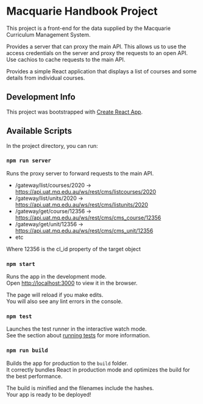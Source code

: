 # Macquarie Handbook Project

This project is a front-end for the data supplied by the Macquarie Curriculum Management
System. 

Provides a server that can proxy the main API.  This allows us to use the access credentials on
the server and proxy the requests to an open API.  Use cachios to cache requests to the main API. 

Provides a simple React application that displays a list of courses and some details from 
individual courses. 


## Development Info

This project was bootstrapped with [Create React App](https://github.com/facebook/create-react-app).

## Available Scripts

In the project directory, you can run:

### `npm run server` 

Runs the proxy server to forward requests to the main API.  

* /gateway/list/courses/2020 -> https://api.uat.mq.edu.au/ws/rest/cms/listcourses/2020
* /gateway/list/units/2020 -> https://api.uat.mq.edu.au/ws/rest/cms/listunits/2020
* /gateway/get/course/12356 -> https://api.uat.mq.edu.au/ws/rest/cms/cms_course/12356
* /gateway/get/unit/12356 -> https://api.uat.mq.edu.au/ws/rest/cms/cms_unit/12356
* etc

Where 12356 is the cl_id property of the target object



### `npm start`

Runs the app in the development mode.<br />
Open [http://localhost:3000](http://localhost:3000) to view it in the browser.

The page will reload if you make edits.<br />
You will also see any lint errors in the console.

### `npm test`

Launches the test runner in the interactive watch mode.<br />
See the section about [running tests](https://facebook.github.io/create-react-app/docs/running-tests) for more information.

### `npm run build`

Builds the app for production to the `build` folder.<br />
It correctly bundles React in production mode and optimizes the build for the best performance.

The build is minified and the filenames include the hashes.<br />
Your app is ready to be deployed!

